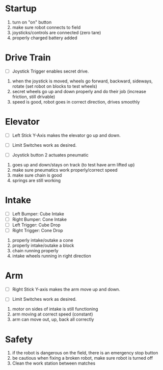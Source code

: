 # Startup
1. turn on "on" button 
2. make sure robot connects to field 
3. joysticks/controls are connected (zero tare)
4. properly charged battery added


# Drive Train
- [ ] Joystick Trigger enables secret drive.

 
 1. when the joystick is moved, wheels go forward, backward, sideways, rotate (set robot on blocks to test wheels)
 2. secret wheels go up and down properly and do their job (increase friction, still drivable)
 3. speed is good, robot goes in correct direction, drives smoothly

 
# Elevator
- [ ] Left Stick Y-Axis makes the elevator go up and down.

- [ ] Limit Switches work as desired.

- [ ] Joystick button 2 actuates pneumatic

 
1. goes up and down/stays on track (to test have arm lifted up)
2. make sure pneumatics work properly/correct speed
3. make sure chain is good
4. springs are still working 

# Intake 
- [ ] Left Bumper: Cube Intake
- [ ] Right Bumper: Cone Intake
- [ ] Left Trigger: Cube Drop
- [ ] Right Trigger: Cone Drop

1. properly intake/outake a cone
2. properly intake/outake a block 
3. chain running properly
4. intake wheels running in right direction 

# Arm 
- [ ] Right Stick Y-axis makes the arm move up and down.

- [ ] Limit Switches work as desired.

1. motor on sides of intake is still functioning 
2. arm moving at correct speed (constant)
3. arm can move out, up, back all correctly 

# Safety
1. if the robot is dangerous on the field, there is an emergency stop button 
2. be cautious when fixing a broken robot, make sure robot is turned off
3. Clean the work station between matches 